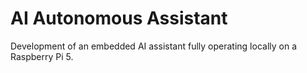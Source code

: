 # AI Autonomous Assistant
Development of an embedded AI assistant fully operating locally on a Raspberry Pi 5.
